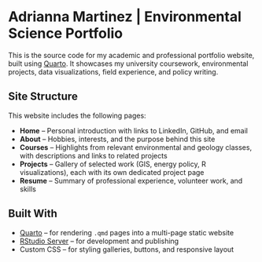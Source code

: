 # Adrianna Martinez | Environmental Science Portfolio

This is the source code for my academic and professional portfolio website, built using [Quarto](https://quarto.org). It showcases my university coursework, environmental projects, data visualizations, field experience, and policy writing.

## Site Structure

This website includes the following pages:

- **Home** – Personal introduction with links to LinkedIn, GitHub, and email
- **About** – Hobbies, interests, and the purpose behind this site
- **Courses** – Highlights from relevant environmental and geology classes, with descriptions and links to related projects
- **Projects** – Gallery of selected work (GIS, energy policy, R visualizations), each with its own dedicated project page
- **Resume** – Summary of professional experience, volunteer work, and skills

## Built With

- [Quarto](https://quarto.org) – for rendering `.qmd` pages into a multi-page static website
- [RStudio Server](https://posit.co) – for development and publishing
- Custom CSS – for styling galleries, buttons, and responsive layout

